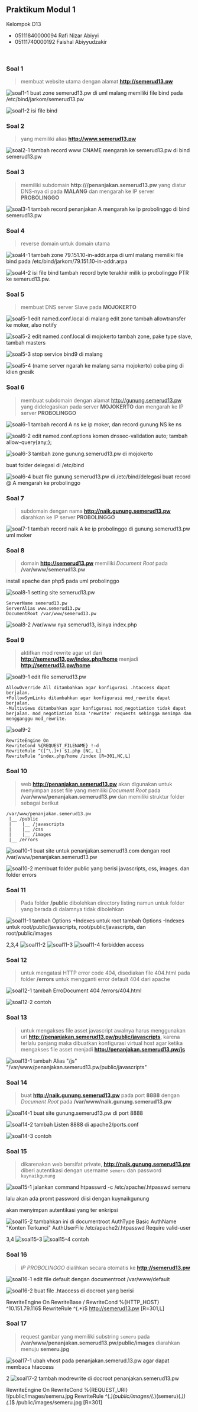 ## Praktikum Modul 1
Kelompok D13
- 05111840000094 Rafi Nizar Abiyyi
- 05111740000192 Faishal Abiyyudzakir

<br>

### Soal 1
> membuat website utama dengan alamat **http://semerud13.pw**


![soal1-1](/imgs/no1-1.PNG)
buat zone semerud13.pw di uml malang
memiliki file bind pada /etc/bind/jarkom/semerud13.pw

![soal1-2](/imgs/no1-2.PNG)
isi file bind 

### Soal 2
> yang memiliki alias **http://www.semerud13.pw**

![soal2-1](/imgs/no2-1.PNG)
tambah record www CNAME mengarah ke semerud13.pw di bind semerud13.pw

### Soal 3
> memiliki subdomain **http:///penanjakan.semerud13.pw** yang diatur DNS-nya di pada **MALANG** dan mengarah ke IP server **PROBOLINGGO**

![soal3-1](/imgs/no3-1.PNG)
tambah record penanjakan A mengarah ke ip probolinggo di bind semerud13.pw

### Soal 4
> reverse domain untuk domain utama

![soal4-1](/imgs/no4-1.PNG)
tambah zone 79.151.10-in-addr.arpa di uml malang
memiliki file bind pada /etc/bind/jarkom/79.151.10-in-addr.arpa

![soal4-2](/imgs/no4-2.PNG)
isi file bind
tambah record byte terakhir milik ip probolinggo PTR ke semerud13.pw.

### Soal 5
> membuat DNS server Slave pada **MOJOKERTO**

![soal5-1](/imgs/no5-1.PNG)
edit named.conf.local di malang
edit zone tambah allowtransfer ke moker, also notify

![soal5-2](/imgs/no5-2.PNG)
edit named.conf.local di mojokerto
tambah zone, pake type slave, tambah masters

![soal5-3](/imgs/no5-3.PNG)
stop service bind9 di malang

![soal5-4](/imgs/no5-4.PNG)
(name server ngarah ke malang sama mojokerto)
coba ping di klien gresik

### Soal 6
> membuat subdomain dengan alamat http://gunung.semerud13.pw yang didelegasikan pada server **MOJOKERTO** dan mengarah ke IP server **PROBOLINGGO**

![soal6-1](/imgs/no6-1.PNG)
tambah record A ns ke ip moker, dan record gunung NS ke ns

![soal6-2](/imgs/no6-2.PNG)
edit named.conf.options
komen dnssec-validation auto;
tambah allow-query{any;};

![soal6-3](/imgs/no6-3.PNG)
tambah zone gunung.semerud13.pw di mojokerto

buat folder delegasi di /etc/bind

![soal6-4](/imgs/no6-4.PNG)
buat file gunung.semerud13.pw di /etc/bind/delegasi
buat record @ A mengarah ke probolinggo

### Soal 7
> subdomain dengan nama **http://naik.gunung.semerud13.pw** diarahkan ke IP server **PROBOLINGGO**

![soal7-1](/imgs/no7-1.PNG)
tambah record naik A ke ip probolinggo di gunung.semerud13.pw uml moker

### Soal 8
> domain **http://semerud13.pw** memiliki *Document Root* pada **/var/www/semerud13.pw**


install apache dan php5 pada uml probolinggo

![soal8-1](/imgs/no8-1.PNG)
setting site semerud13.pw

    ServerName semerud13.pw
    ServerAlias www.semerud13.pw
    DocumentRoot /var/www/semerud13.pw

![soal8-2](/imgs/no8-2.PNG)
/var/www nya semerud13, isinya index.php

### Soal 9
> aktifkan mod rewrite agar url dari **http://semerud13.pw/index.php/home** menjadi **http://semerud13.pw/home**

![soal9-1](/imgs/no9-1.PNG)
edit file semerud13.pw 

    AllowOverride All ditambahkan agar konfigurasi .htaccess dapat berjalan.
    +FollowSymLinks ditambahkan agar konfigurasi mod_rewrite dapat berjalan.
    -Multiviews ditambahkan agar konfigurasi mod_negotiation tidak dapat berjalan. mod_negotiation bisa 'rewrite' requests sehingga menimpa dan mengganggu mod_rewrite.

![soal9-2](/imgs/no9-2.PNG)
```
RewriteEngine On
RewriteCond %{REQUEST_FILENAME} !-d
RewriteRule ^([^\.]+) $1.php [NC, L]
RewriteRule ^index.php/home /index [R=301,NC,L]
```

### Soal 10
> web **http://penanjakan.semerud13.pw** akan digunakan untuk menyimpan asset file yang memiliki *Document Root* pada **/var/www/penanjakan.semerud13.pw** dan memiliki struktur folder sebagai berikut

    /var/www/penanjakan.semerud13.pw
     |__ /public
     |    |__ /javascripts
     |    |__ /css
     |    |__ /images
     |__ /errors

![soal10-1](/imgs/no10-1.PNG)
buat site untuk penanjakan.semerud13.com dengan root /var/www/penanjakan.semerud13.pw

![soal10-2](/imgs/no10-2.PNG)
membuat folder public yang berisi javascripts, css, images. dan folder errors


### Soal 11
> Pada folder **/public** dibolehkan directory listing namun untuk folder yang berada di dalamnya tidak dibolehkan

![soal11-1](/imgs/no11-1.PNG)
tambah Options +Indexes untuk root
tambah Options -Indexes untuk root/public/javascripts, root/public/javascripts, dan root/public/images

2,3,4
![soal11-2](/imgs/no11-2.PNG)
![soal11-3](/imgs/no11-3.PNG)
![soal11-4](/imgs/no11-4.PNG)
forbidden access

### Soal 12
> untuk mengatasi HTTP error code 404, disediakan file 404.html pada folder **/errors** untuk mengganti error default 404 dari apache

![soal12-1](/imgs/no12-1.PNG)
tambah ErroDocument 404 /errors/404.html

![soal12-2](/imgs/no12-2.PNG)
contoh

### Soal 13
> untuk mengakses file asset javascript awalnya harus menggunakan url **http://penanjakan.semerud13.pw/public/javascripts**, karena terlalu panjang  maka dibuatkan konfigurasi virtual host agar ketika mengakses file asset menjadi **http://penanjakan.semerud13.pw/js**

![soal13-1](/imgs/no13-1.PNG)
tambah Alias "/js" "/var/www/penanjakan.semerud13.pw/public/javascripts"

### Soal 14
> buat **http://naik.gunung.semerud13.pw** pada port **8888** dengan *Document Root* pada **/var/www/naik.gunung.semerud13.pw**

![soal14-1](/imgs/no14-1.PNG)
buat site gunung.semerud13.pw di port 8888

![soal14-2](/imgs/no14-2.PNG)
tambah Listen 8888 di apache2/ports.conf

![soal14-3](/imgs/no14-3.PNG)
contoh

### Soal 15
> dikarenakan web bersifat private, **http://naik.gunung.semerud13.pw** diberi autentikasi dengan username `semeru` dan password `kuynaikgunung`

![soal15-1](/imgs/no15-1.PNG)
jalankan command htpasswrd -c /etc/apache/.htpasswd semeru

lalu akan ada promt password diisi dengan kuynaikgunung

akan menyimpan autentikasi yang ter enkripsi

![soal15-2](/imgs/no15-2.PNG)
tambahkan ini di documentroot
AuthType Basic
AuthName "Konten Terkunci"
AuthUserFile /etc/apache2/.htpasswd
Require valid-user

3,4
![soal15-3](/imgs/no15-3.PNG)
![soal15-4](/imgs/no15-4.PNG)
contoh

### Soal 16
> *IP PROBOLINGGO* dialihkan secara otomatis ke **http://semerud13.pw**

![soal16-1](/imgs/no16-1.PNG)
edit file default dengan documentroot /var/www/default

![soal16-2](/imgs/no16-2.PNG)
buat file .htaccess di docroot yang berisi

RewriteEngine On
RewriteBase /
RewriteCond %{HTTP_HOST} ^10\.151\.79\.116$
RewriteRule ^(.*)$ http://semerud13.pw [R=301,L]

### Soal 17
> request gambar yang memiliki substring `semeru` pada **/var/www/penanjakan.semerud13.pw/public/images** diarahkan menuju **semeru.jpg**

![soal17-1](/imgs/no17-1.PNG)
ubah vhost pada penanjakan.semerud.13.pw agar dapat membaca htaccess

2
![soal17-2](/imgs/no17-2.PNG)
tambah modrewrite di docroot penanjakan.semerud13.pw

RewriteEngine On
RewriteCond %{REQUEST_URI} !/public/images/semeru.jpg
RewriteRule ^(.*)(public/images/(.*)(semeru)(.*))(.*)$ /public/images/semeru.jpg [R=301]